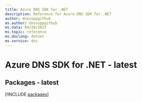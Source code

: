 ```yaml
---
title: Azure DNS SDK for .NET
description: Reference for Azure DNS SDK for .NET
author: dnssuppgithub
ms.author: dnssuppgithub
ms.data: 04/20/2023
ms.topic: reference
ms.devlang: dotnet
ms.service: dns
---
```

# Azure DNS SDK for .NET - latest
## Packages - latest
[!INCLUDE [packages](dns-index.md)]